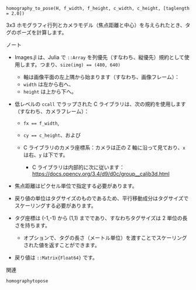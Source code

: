 ```
homography_to_pose(H, f_width, f_height, c_width, c_height, [taglength = 2.0])
```

3x3 ホモグラフィ行列とカメラモデル（焦点距離と中心）を与えられたとき、タグのポーズを計算します。

ノート

  * Images.jl は、Julia で `::Array` を列優先（すなわち、縦優先）規約として使用します。つまり、`size(img) == (480, 640)`

      * 軸は画像平面の左上隅から始まります（すなわち、画像フレーム）：
      * `width` は左から右へ、
      * `height` は上から下へ。
  * 低レベルの `ccall` でラップされた C ライブラリは、次の規約を使用します（すなわち、カメラフレーム）：

      * `fx == f_width`,
      * `cy == c_height`、および
      * C ライブラリのカメラ座標系：カメラは正の Z 軸に沿って見ており、`x` は右、`y` は下です。

          * C ライブラリは内部的に次に従います：https://docs.opencv.org/3.4/d9/d0c/group__calib3d.html
  * 焦点距離はピクセル単位で指定する必要があります。
  * 戻り値の単位はタグサイズのものであるため、平行移動成分はタグサイズでスケーリングする必要があります。
  * タグ座標は (-1,-1) から (1,1) までであり、すなわちタグサイズは 2 単位の長さを持ちます。

      * オプションで、タグの長さ（メートル単位）を渡すことでスケーリングされた値を返すことができます。
  * 戻り値は `::Matrix{Float64}` です。

関連

`homographytopose`
